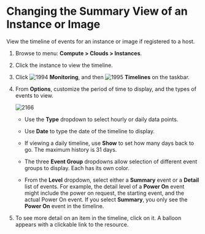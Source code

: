 # Changing the Summary View of an Instance or Image

View the timeline of events for an instance or image if registered to a
host.

1. Browse to menu: **Compute > Clouds > Instances**.

2. Click the instance to view the timeline.

3. Click ![1994](../images/1994.png) **Monitoring**, and then
    ![1995](../images/1995.png) **Timelines** on the taskbar.

4. From **Options**, customize the period of time to display, and the
    types of events to view.

    ![2166](../images/2166.png)

      - Use the **Type** dropdown to select hourly or daily data points.

      - Use **Date** to type the date of the timeline to display.

      - If viewing a daily timeline, use **Show** to set how many days
        back to go. The maximum history is 31 days.

      - The three **Event Group** dropdowns allow selection of different
        event groups to display. Each has its own color.

      - From the **Level** dropdown, select either a **Summary** event
        or a **Detail** list of events. For example, the detail level of
        a **Power On** event might include the power on request, the
        starting event, and the actual Power On event. If you select
        **Summary**, you only see the **Power On** event in the
        timeline.

5. To see more detail on an item in the timeline, click on it. A
    balloon appears with a clickable link to the resource.
